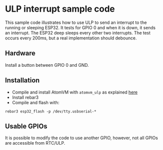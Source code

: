 <!---
  Copyright 2023 Paul Guyot <pguyot@kallisys.net>

  SPDX-License-Identifier: Apache-2.0 OR LGPL-2.1-or-later
-->

ULP interrupt sample code
=========================

This sample code illustrates how to use ULP to send an interrupt to the running
or sleeping ESP32. It tests for GPIO 0 and when it is down, it sends an
interrupt. The ESP32 deep sleeps every other two interrupts. The test occurs
every 200ms, but a real implementation should debounce.

Hardware
--------

Install a button between GPIO 0 and GND.

Installation
------------

- Compile and install AtomVM with `atomvm_ulp` as explained [here](../../README.md)
- Install rebar3
- Compile and flash with:

```
rebar3 esp32_flash -p /dev/tty.usbserial-*
```

Usable GPIOs
------------

It is possible to modify the code to use another GPIO, however, not all GPIOs
are accessible from RTC/ULP.
